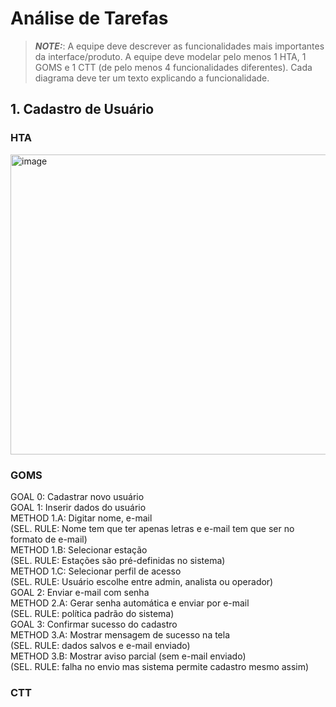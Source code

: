 # Análise de Tarefas

> **_NOTE:_**: A equipe deve descrever as funcionalidades mais importantes da interface/produto. A equipe deve modelar pelo menos 1 HTA, 1 GOMS e 1 CTT (de pelo menos 4 funcionalidades diferentes). Cada diagrama deve ter um texto explicando a funcionalidade.

## 1. Cadastro de Usuário

### HTA
<img width="1337" height="480" alt="image" src="https://github.com/user-attachments/assets/e7775ce4-bacc-416f-bf4e-1f2920efb55d" />

### GOMS
GOAL 0: Cadastrar novo usuário
<br> GOAL 1: Inserir dados do usuário
<br> METHOD 1.A: Digitar nome, e-mail
<br> (SEL. RULE: Nome tem que ter apenas letras e e-mail tem que ser no formato de e-mail)
<br> METHOD 1.B: Selecionar estação
<br> (SEL. RULE: Estações são pré-definidas no sistema)
<br> METHOD 1.C: Selecionar perfil de acesso
<br> (SEL. RULE: Usuário escolhe entre admin, analista ou operador)
<br> GOAL 2: Enviar e-mail com senha
<br> METHOD 2.A: Gerar senha automática e enviar por e-mail
<br> (SEL. RULE: política padrão do sistema)
<br> GOAL 3: Confirmar sucesso do cadastro
<br> METHOD 3.A: Mostrar mensagem de sucesso na tela
<br> (SEL. RULE: dados salvos e e-mail enviado)
<br> METHOD 3.B: Mostrar aviso parcial (sem e-mail enviado)
<br> (SEL. RULE: falha no envio mas sistema permite cadastro mesmo assim)

### CTT
